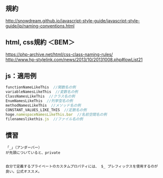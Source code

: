 
## 規約
http://snowdream.github.io/javascript-style-guide/javascript-style-guide/jp/naming-conventions.html


## html, css規約  ＜BEM＞
https://php-archive.net/html/css-class-naming-rules/      
http://www.hp-stylelink.com/news/2013/10/20131008.php#lowList21      

## js：適用例
```js
functionNameLikeThis  //関数名の例
variableNamesLikeThis  //変数名の例
ClassNamesLikeThis  //クラス名の例
EnumNamesLikeThis  //列挙型名の例
methodNamesLikeThis  //メソッド名の例
CONSTANT_VALUES_LIKE_THIS  //定数名の例
hoge.namespaceNamesLikeThis.bar  //名前空間名の例
filenameslikethis.js  //ファイル名の例
```


## 慣習
```
「_」（アンダーバー）
が先頭についていると、private


自分で定義するプライベートのカスタムプロパティには、 $_ プレフィックスを使用するのが良い。公式オススメ。
```

